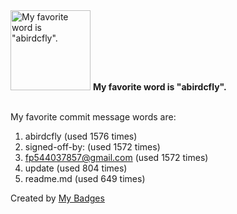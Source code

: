 <img src="https://github.com/my-badges/my-badges/blob/master/src/all-badges/favorite-word/favorite-word.png?raw=true" alt="My favorite word is &quot;abirdcfly&quot;." title="My favorite word is &quot;abirdcfly&quot;." width="128">
<strong>My favorite word is &quot;abirdcfly&quot;.</strong>
<br><br>

My favorite commit message words are:

1. abirdcfly (used 1576 times)
2. signed-off-by: (used 1572 times)
3. <fp544037857@gmail.com> (used 1572 times)
4. update (used 804 times)
5. readme.md (used 649 times)


Created by <a href="https://github.com/my-badges/my-badges">My Badges</a>